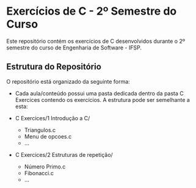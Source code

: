 # Exercícios de C - 2º Semestre do Curso

Este repositório contém os exercícios de C desenvolvidos durante o 2º semestre do curso de Engenharia de Software - IFSP.

## Estrutura do Repositório

O repositório está organizado da seguinte forma:

- Cada aula/conteúdo possui uma pasta dedicada dentro da pasta C Exercices contendo os exercícios. A estrutura pode ser semelhante a esta:

- C Exercices/1 Introdução a C/
  - Triangulos.c
  - Menu de opcoes.c
  - ...

- C Exercices/2 Estruturas de repetição/
  - Número Primo.c
  - Fibonacci.c
  - ...
